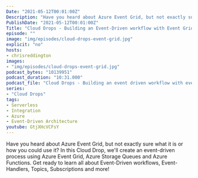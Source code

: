 ```yaml
---
Date: "2021-05-12T00:01:00Z"
Description: "Have you heard about Azure Event Grid, but not exactly sure what it is or how you could use it? In this Cloud Drop, we'll create an event-driven process using Azure Event Grid, Azure Storage Queues and Azure Functions. Get ready to learn all about Event-Driven workflows, Event-Handlers, Topics, Subscriptions and more!"
PublishDate: "2021-05-12T00:01:00Z"
Title: "Cloud Drops - Building an Event-Driven workflow with Event Grid"
episode: ""
image: "img/episodes/cloud-drops-event-grid.jpg"
explicit: "no"
hosts:
- chrisreddington
images:
- "img/episodes/cloud-drops-event-grid.jpg"
podcast_bytes: "10139951"
podcast_duration: "10:31.000"
podcast_file: "Cloud Drops - Building an event driven workflow with event grid.mp3"
series:
- "Cloud Drops"
tags:
- Serverless
- Integration
- Azure
- Event-Driven Architecture
youtube: GtjXHcVCFsY
---
```

Have you heard about Azure Event Grid, but not exactly sure what it is or how you could use it? In this Cloud Drop, we'll create an event-driven process using Azure Event Grid, Azure Storage Queues and Azure Functions. Get ready to learn all about Event-Driven workflows, Event-Handlers, Topics, Subscriptions and more!
